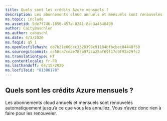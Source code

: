 ```yaml
---
title: Quels sont les crédits Azure mensuels ?
description: Les abonnements cloud annuels et mensuels sont renouvelés automatiquement jusqu’à ce que vous les annuliez. Vous n’avez donc rien à faire pour les...
ms.topic: include
ms.assetid: 5de7f746-1856-457a-8241-8ac3a4540490
author: CaityBuschlen
ms.author: cabuschl
ms.date: 4/3/2020
ms.faqid: q5_1
ms.openlocfilehash: de7b21e66dcc3328398c91184bfbcbec84448f50
ms.sourcegitcommit: cc58ca7ceae783b972ca25af69f17c9f92a29fc2
ms.translationtype: HT
ms.contentlocale: fr-FR
ms.lasthandoff: 04/15/2020
ms.locfileid: "81386178"
---
```

## <a name="what-are-the-monthly-azure-credits"></a>Quels sont les crédits Azure mensuels ?

Les abonnements cloud annuels et mensuels sont renouvelés automatiquement jusqu’à ce que vous les annuliez. Vous n’avez donc rien à faire pour les renouveler.

